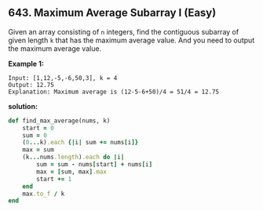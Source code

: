 ## 643. Maximum Average Subarray I (Easy)
Given an array consisting of `n` integers, find the contiguous subarray of given length `k` that has the maximum average value. And you need to output the maximum average value.

__Example 1:__
```
Input: [1,12,-5,-6,50,3], k = 4
Output: 12.75
Explanation: Maximum average is (12-5-6+50)/4 = 51/4 = 12.75
```

__solution:__
```ruby
def find_max_average(nums, k)
    start = 0
    sum = 0
    (0...k).each {|i| sum += nums[i]}
    max = sum
    (k...nums.length).each do |i|
        sum = sum - nums[start] + nums[i]
        max = [sum, max].max
        start += 1
    end
    max.to_f / k
end
```
